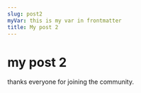 ```yaml
---
slug: post2
myVar: this is my var in frontmatter
title: My post 2
---
```


# my post 2

thanks everyone for joining the community.
